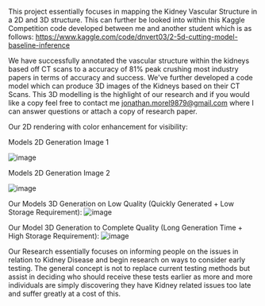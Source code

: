 This project essentially focuses in mapping the Kidney Vascular Structure in a 2D and 3D structure. This can further be looked into within this Kaggle Competition code developed between me and another student which is as follows:
https://www.kaggle.com/code/dnvert03/2-5d-cutting-model-baseline-inference

We have successfully annotated the vascular structure within the kidneys based off CT scans to a accuracy of 81% peak crushing most industry papers in terms of accuracy and success. We've further developed a code model which can produce 
3D images of the Kidneys based on their CT Scans. This 3D modelling is the highlight of our research and if you would like a copy feel free to contact me jonathan.morel9879@gmail.com where I can answer questions or attach a copy of research paper.

Our 2D rendering with color enhancement for visibility:

Models 2D Generation Image 1

![image](https://github.com/Ghost-321/Compsci_Kidney/assets/133848705/39eedf12-958e-42eb-af4d-8f5821341dc6)

Models 2D Generation Image 2

![image](https://github.com/Ghost-321/Compsci_Kidney/assets/133848705/9e3e9972-6292-4377-9d4e-157764c4d4e1)

Our Models 3D Generation on Low Quality (Quickly Generated + Low Storage Requirement):
![image](https://github.com/Ghost-321/Compsci_Kidney/assets/133848705/920800cf-d9a9-4eb8-8931-c6356a28972b)

Our Model 3D Generation to Complete Quality (Long Generation Time + High Storage Requirement):
![image](https://github.com/Ghost-321/Compsci_Kidney/assets/133848705/bd5ad152-ccbf-4b03-a1ef-f75163c16b5a)

Our Research essentially focuses on informing people on the issues in relation to Kidney Disease and begin research on ways to consider early testing. The general concept is not to replace current testing methods but assist in deciding who should receive these tests earlier as more and more individuals are simply discovering they have Kidney related issues too late and suffer greatly at a cost of this.
